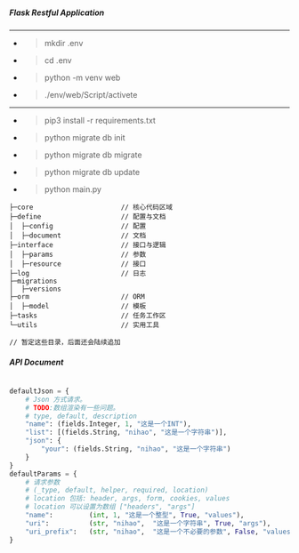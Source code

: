 ##### Flask Restful Application

---

* >mkdir .env
  > 
* >cd .env
  > 
* >python -m venv web 
  > 
* > ./env/web/Script/activete 
---
  > 
* > pip3 install -r requirements.txt

* > python migrate db init 

* > python migrate db migrate 

* > python migrate db update

* > python main.py


```
├─core                      // 核心代码区域
├─define                    // 配置与文档
│  ├─config                 // 配置
│  ├─document               // 文档
├─interface                 // 接口与逻辑
│  ├─params                 // 参数
│  ├─resource               // 接口
├─log                       // 日志
├─migrations                
│  ├─versions
├─orm                       // ORM
│  ├─model                  // 模板
├─tasks                     // 任务工作区
└─utils                     // 实用工具

// 暂定这些目录，后面还会陆续追加

```
##### API Document
```python

defaultJson = {
    # Json 方式请求。
    # TODO:数组渲染有一些问题。
    # type, default, description
    "name": (fields.Integer, 1, "这是一个INT"),
    "list": [(fields.String, "nihao", "这是一个字符串")],
    "json": {
        "your": (fields.String, "nihao", "这是一个字符串")
    }
}
defaultParams = {
    # 请求参数
    # (_type, default, helper, required, location)
    # location 包括: header, args, form, cookies, values
    # location 可以设置为数组 ["headers", "args"]
    "name":         (int, 1, "这是一个整型", True, "values"),
    "uri":          (str, "nihao",  "这是一个字符串", True, "args"),
    "uri_prefix":   (str, "nihao",  "这是一个不必要的参数", False, "values"),
}

```


